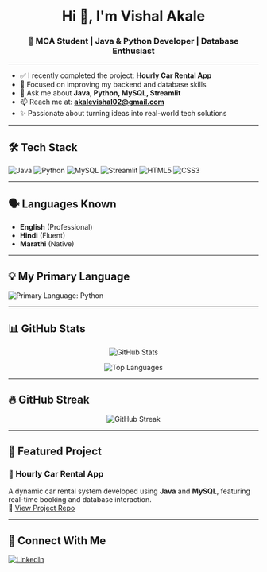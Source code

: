 <h1 align="center">Hi 👋, I'm Vishal Akale</h1>
<h3 align="center">🚀 MCA Student | Java & Python Developer | Database Enthusiast</h3>

---

- ✅ I recently completed the project: **Hourly Car Rental App**
- 🎯 Focused on improving my backend and database skills
- 💬 Ask me about **Java, Python, MySQL, Streamlit**
- 📫 Reach me at: **akalevishal02@gmail.com**
- ✨ Passionate about turning ideas into real-world tech solutions

---

## 🛠️ Tech Stack

![Java](https://img.shields.io/badge/Java-ED8B00?style=for-the-badge&logo=java&logoColor=white)
![Python](https://img.shields.io/badge/Python-3776AB?style=for-the-badge&logo=python&logoColor=white)
![MySQL](https://img.shields.io/badge/MySQL-00758F?style=for-the-badge&logo=mysql&logoColor=white)
![Streamlit](https://img.shields.io/badge/Streamlit-FF4B4B?style=for-the-badge&logo=streamlit&logoColor=white)
![HTML5](https://img.shields.io/badge/HTML5-E34F26?style=for-the-badge&logo=html5&logoColor=white)
![CSS3](https://img.shields.io/badge/CSS3-1572B6?style=for-the-badge&logo=css3&logoColor=white)

---

## 🗣️ Languages Known

- **English** (Professional)
- **Hindi** (Fluent)
- **Marathi** (Native)

---

## 💡 My Primary Language

![Primary Language: Python](https://img.shields.io/badge/Primary-Language%3A%20Python-blue?style=for-the-badge&logo=python&logoColor=white)

---

## 📊 GitHub Stats

<p align="center">
  <img src="https://github-readme-stats.vercel.app/api?username=VishalAkale&show_icons=true&theme=tokyonight" alt="GitHub Stats" />
</p>

<p align="center">
  <img src="https://github-readme-stats.vercel.app/api/top-langs/?username=VishalAkale&layout=compact&theme=tokyonight" alt="Top Languages" />
</p>

---

## 🔥 GitHub Streak

<p align="center">
  <img src="https://github-readme-streak-stats-eight.vercel.app/?user=VishalAkale&theme=tokyonight" alt="GitHub Streak" />
</p>

---

## 📌 Featured Project

### 🚗 Hourly Car Rental App  
A dynamic car rental system developed using **Java** and **MySQL**, featuring real-time booking and database interaction.  
🔗 [View Project Repo](https://github.com/VishalAkale/Hourly-Car-Rental-System-Project)

---

## 🔗 Connect With Me

[![LinkedIn](https://img.shields.io/badge/LinkedIn-Connect-blue?style=for-the-badge&logo=linkedin&logoColor=white)](https://www.linkedin.com/in/vishal-akale/)
